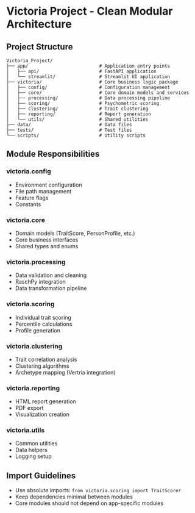 # Victoria Project - Clean Modular Architecture

## Project Structure
```
Victoria_Project/
├── app/                          # Application entry points
│   ├── api/                      # FastAPI application
│   └── streamlit/                # Streamlit UI application
├── victoria/                     # Core business logic package
│   ├── config/                   # Configuration management
│   ├── core/                     # Core domain models and services
│   ├── processing/               # Data processing pipeline
│   ├── scoring/                  # Psychometric scoring
│   ├── clustering/               # Trait clustering
│   ├── reporting/                # Report generation
│   └── utils/                    # Shared utilities
├── data/                         # Data files
├── tests/                        # Test files
└── scripts/                      # Utility scripts
```

## Module Responsibilities

### victoria.config
- Environment configuration
- File path management
- Feature flags
- Constants

### victoria.core
- Domain models (TraitScore, PersonProfile, etc.)
- Core business interfaces
- Shared types and enums

### victoria.processing
- Data validation and cleaning
- RaschPy integration
- Data transformation pipeline

### victoria.scoring
- Individual trait scoring
- Percentile calculations
- Profile generation

### victoria.clustering
- Trait correlation analysis
- Clustering algorithms
- Archetype mapping (Vertria integration)

### victoria.reporting
- HTML report generation
- PDF export
- Visualization creation

### victoria.utils
- Common utilities
- Data helpers
- Logging setup

## Import Guidelines
- Use absolute imports: `from victoria.scoring import TraitScorer`
- Keep dependencies minimal between modules
- Core modules should not depend on app-specific modules
